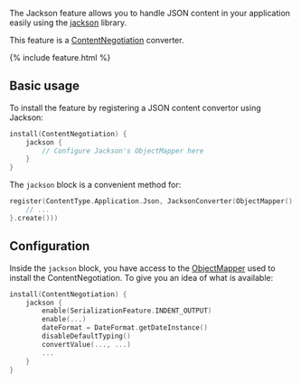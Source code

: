[//]: # (title: Jackson)
[//]: # (caption: JSON support using Jackson)
[//]: # (category: servers)
[//]: # (feature: feature)
[//]: # (artifact: io.ktor)
[//]: # (class: io.ktor.jackson.JacksonConverter)
[//]: # (redirect_from: redirect_from)
[//]: # (- /features/jackson.html: - /features/jackson.html)
[//]: # (- /features/content-negotiation/jackson.html: - /features/content-negotiation/jackson.html)
[//]: # (ktor_version_review: 1.0.0)

The Jackson feature allows you to handle JSON content in your application easily using
the [jackson](https://github.com/FasterXML/jackson) library.

This feature is a [ContentNegotiation](/servers/features/content-negotiation.html) converter.

{% include feature.html %}

## Basic usage

To install the feature by registering a JSON content convertor using Jackson:

```kotlin
install(ContentNegotiation) {
    jackson {
        // Configure Jackson's ObjectMapper here
    }
}
```

The `jackson` block is a convenient method for:

```kotlin
register(ContentType.Application.Json, JacksonConverter(ObjectMapper().apply {
    // ...
}.create()))
```

## Configuration

Inside the `jackson` block, you have access to the [ObjectMapper](https://fasterxml.github.io/jackson-databind/javadoc/2.9/com/fasterxml/jackson/databind/ObjectMapper.html)
used to install the ContentNegotiation. To give you an idea of what is available:

```kotlin
install(ContentNegotiation) {
    jackson {
        enable(SerializationFeature.INDENT_OUTPUT)
        enable(...)
        dateFormat = DateFormat.getDateInstance()
        disableDefaultTyping()
        convertValue(..., ...)
        ...
    }
}
```